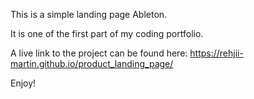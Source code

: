 This is a simple landing page Ableton.

It is one of the first part of my coding portfolio.

A live link to the project can be found here: https://rehjii-martin.github.io/product_landing_page/

Enjoy!
